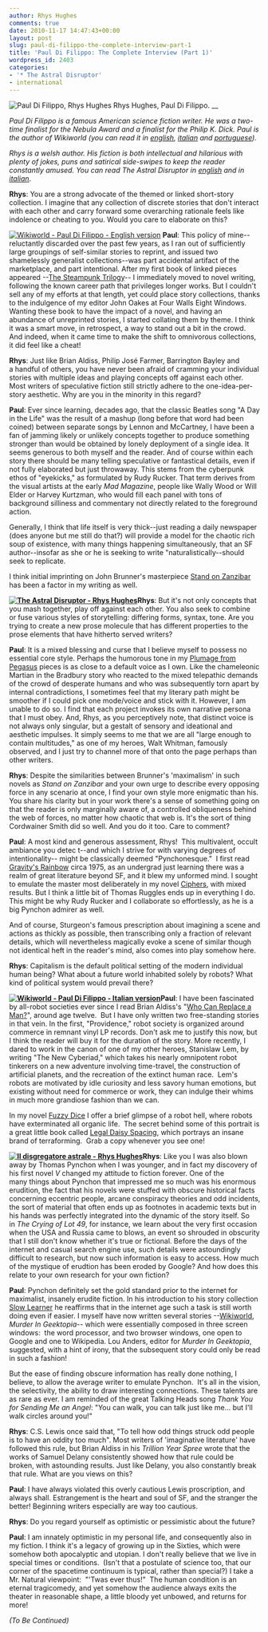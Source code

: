 ```yaml
---
author: Rhys Hughes
comments: true
date: 2010-11-17 14:47:43+00:00
layout: post
slug: paul-di-filippo-the-complete-interview-part-1
title: 'Paul Di Filippo: The Complete Interview (Part 1)'
wordpress_id: 2403
categories:
- '* The Astral Disruptor'
- international
---
```


![Paul Di Filippo, Rhys Hughes](http://www.40kbooks.com/wp-content/uploads/paulrhys.jpg)
Rhys Hughes, Paul Di Filippo.
__

_Paul Di Filippo is a famous American science fiction writer. He was a two-time finalist for the Nebula Award and a finalist for the Philip K. Dick. Paul is the author of _Wikiworld_ (you can read it in [english](http://www.40kbooks.com/?page_id=133&category=13&product_id=11), [italian](http://www.40kbooks.com/?page_id=133&category=14&product_id=30) and [portuguese](http://www.40kbooks.com/?page_id=133&category=15&product_id=33))._

_Rhys is a welsh author. His fiction is both intellectual and hilarious with plenty of jokes, puns and satirical side-swipes to keep the reader constantly amused. You can read _The Astral Disruptor_ in [english](http://www.40kbooks.com/?page_id=133&category=13&product_id=18) and in [italian](http://www.40kbooks.com/?page_id=133&category=14&product_id=35)_.

**Rhys**: You  are a strong advocate of the themed or linked short-story  collection. I  imagine that any collection of discrete stories that  don't interact  with each other and carry forward some overarching  rationale feels like  indolence or cheating to you. Would you care to  elaborate on this?

[![Wikiworld - Paul Di Filippo - English version](http://www.40kbooks.com/wp-content/uploads/wikiworld-difilippo_ok_t.jpg)](http://www.40kbooks.com/?page_id=133&category=13&product_id=11) **Paul**: This  policy of mine--reluctantly discarded over the past few years, as I  ran  out of sufficiently large groupings of self-similar stories to  reprint,  and issued two shamelessly generalist collections--was part  accidental  artifact of the marketplace, and part intentional.
After my  first book  of linked pieces appeared --[The Steampunk Trilogy](http://www.goodreads.com/book/show/326917.The_Steampunk_Trilogy)-- I  immediately moved to  novel writing, following the known career path  that privileges longer  works. But I couldn't sell any of my efforts at  that length, yet could  place story collections, thanks to the  indulgence of my editor John  Oakes at Four Walls Eight Windows.  Wanting these book to have the  impact of a novel, and having an  abundance of unreprinted stories, I  started collating them by theme. I  think it was a smart move, in  retrospect, a way to stand out a bit in  the crowd. And indeed, when it  came time to make the shift to  omnivorous collections, it did feel like a  cheat!

**Rhys**: Just  like Brian Aldiss, Philip José Farmer, Barrington Bayley and  a handful  of others, you have never been afraid of cramming your  individual  stories with multiple ideas and playing concepts off against  each other.  Most writers of speculative fiction still strictly adhere  to the  one-idea-per-story aesthetic. Why are you in the minority in  this  regard?

**Paul**: Ever since  learning, decades ago, that the classic Beatles song "A Day  in the Life"  was the result of a mashup (long before that word had been  coined)  between separate songs by Lennon and McCartney, I have been a  fan of  jamming likely or unlikely concepts together to produce  something  stronger than would be obtained by lonely deployment of a  single idea.  It seems generous to both myself and the reader. And of  course within  each story there should be many telling speculative or  fantastical  details, even if not fully elaborated but just throwaway.
This stems  from the cyberpunk ethos of "eyekicks," as formulated by  Rudy Rucker. That term derives from the visual artists at the early  _Mad Magazine_,  people like Wally Wood or Will Elder or Harvey Kurtzman,  who would fill  each panel with tons of background silliness and  commentary not directly  related to the foreground action.

Generally,  I think that life itself is very thick--just reading a  daily newspaper  (does anyone but me still do that?) will provide a  model for the chaotic  rich soup of existence, with many things  happening simultaneously, that  an SF author--insofar as she or he is  seeking to write  "naturalistically--should seek to replicate.

I think initial imprinting on John Brunner's masterpiece [Stand on Zanzibar](http://www.goodreads.com/book/show/41069.Stand_on_Zanzibar) has been a factor in my writing as well.

**[![The Astral Disruptor - Rhys Hughes](http://www.40kbooks.com/wp-content/uploads/astral-hughes_Eng_t.jpg)](http://www.40kbooks.com/?page_id=133&category=13&product_id=18)Rhys**: But  it's not only concepts that you mash together, play off against  each  other. You also seek to combine or fuse various styles of  storytelling:  differing forms, syntax, tone. Are you trying to create a  new prose  molecule that has different properties to the prose elements  that have  hitherto served writers?

**Paul**: It  is a mixed blessing and curse that I believe myself to possess no   essential core style. Perhaps the humorous tone in my [Plumage from Pegasus](http://www.goodreads.com/book/show/729805.Plumage_from_Pegasus) pieces is as close to a default voice as I own. Like the   chameleonic Martian in the Bradbury story who reacted to the mixed   telepathic demands of the crowd of desperate humans and who was   subsequently torn apart by internal contradictions, I sometimes feel   that my literary path might be smoother if I could pick one mode/voice   and stick with it. However, I am unable to do so. I find that each   project invokes its own narrative persona that I must obey.
And, Rhys,   as you perceptively note, that distinct voice is not always only   singular, but a gestalt of sensory and ideational and aesthetic   impulses. It simply seems to me that we are all "large enough to   contain multitudes," as one of my heroes, Walt Whitman, famously   observed, and I just try to channel more of that onto the page perhaps   than other writers.

**Rhys**: Despite the similarities between Brunner's 'maximalism' in such novels as _Stand on Zanzibar_ and   your own urge to describe every opposing force in any scenario at  once,  I find your own style more enigmatic than his. You share his  clarity  but in your work there's a sense of something going on that the  reader  is only marginally aware of, a controlled obliqueness behind  the web of  forces, no matter how chaotic that web is. It's the sort of  thing  Cordwainer Smith did so well. And you do it too. Care to comment?

**Paul**: A  most kind and generous assessment, Rhys!  This multivalent, occult   ambiance you detec t--and which I strive for with varying degrees of   intentionality-- might be classically deemed "Pynchonesque."  I first   read [Gravity's Rainbow](http://www.goodreads.com/book/show/415.Gravity_s_Rainbow) circa 1975, as an undergrad just learning there   was a realm of great literature beyond SF, and it blew my unformed mind. I sought to emulate the master most deliberately in my novel [Ciphers](http://www.goodreads.com/book/show/729730.Ciphers),   with mixed results. But I think a little bit of Thomas Ruggles ends  up  in everything I do. This might be why Rudy Rucker and I collaborate  so  effortlessly, as he is a big Pynchon admirer as well.

And  of course, Sturgeon's famous prescription about imagining a  scene and  actions as thickly as possible, then transcribing only a  fraction of  relevant details, which will nevertheless magically evoke a  scene of  similar though not identical heft in the reader's mind, also  comes into  play somehow here.

**Rhys**: Capitalism  is the default political setting of the modern individual  human being?  What about a future world inhabited solely by robots?  What kind of  political system would prevail there?

**[![Wikiworld - Paul Di Filippo - Italian version](http://www.40kbooks.com/wp-content/uploads/wikiworld-difilippo_it_t.jpg)](http://www.40kbooks.com/?page_id=133&category=14&product_id=30)Paul**: I  have been fascinated by all-robot societies ever since I read Brian   Aldiss's "[Who Can Replace a Man?](http://www.goodreads.com/book/show/1876500.Who_Can_Replace_a_Man_)", around age twelve.  But I have   only written two free-standing stories in that vein. In the first,   "Providence," robot society is organized around commerce in remnant   vinyl LP records. Don't ask me to justify this now, but I think the   reader will buy it for the duration of the story. More recently, I   dared to work in the canon of one of my other heroes, Stanislaw Lem, by   writing "The New Cyberiad," which takes his nearly omnipotent robot   tinkerers on a new adventure involving time-travel, the construction of   artificial planets, and the recreation of the extinct human race.   Lem's  robots are motivated by idle curiosity and less savory human  emotions,  but existing without need for commerce or work, they can  indulge their  whims in much more grandiose fashion than we can.

In  my novel [Fuzzy Dice](http://www.goodreads.com/book/show/7283034-fuzzy-dice) I offer a brief glimpse of a robot hell,  where  robots have exterminated all organic life.  The secret behind  some of  this portrait is a great little book called [Legal Daisy Spacing](http://www.goodreads.com/book/show/1568294.Legal_Daisy_Spacing), which  portrays an insane brand of terraforming.  Grab a copy  whenever you see  one!

**[![Il disgregatore astrale - Rhys Hughes](http://www.40kbooks.com/wp-content/uploads/astral-hughes_It_t1.png)](http://www.40kbooks.com/?page_id=133&category=14&product_id=35)Rhys**: Like you I was also blown away by Thomas Pynchon when I was younger, and in fact my discovery of his first novel _V_ changed   my attitude to fiction forever. One of the many things about Pynchon   that impressed me so much was his enormous erudition, the fact that his   novels were stuffed with obscure historical facts concerning eccentric   people, arcane conspiracy theories and odd incidents, the sort of   material that often ends up as footnotes in academic texts but in his   hands was perfectly integrated into the dynamic of the story itself. So   in _The Crying of Lot 49_,  for instance, we learn about the  very first occasion when the USA and  Russia came to blows, an event so  shrouded in obscurity that I still  don't know whether it's true or  fictional. Before the days of the  internet and casual search engine  use, such details were astoundingly  difficult to research, but now such  information is easy to access. How  much of the mystique of erudtion  has been eroded by Google? And how does  this relate to your own  research for your own fiction?

**Paul**: Pynchon  definitely set the gold standard prior to the internet for  maximalist,  insanely erudite fiction. In his introduction to his story  collection [Slow Learner](http://www.goodreads.com/book/show/5814.Slow_Learner) he reaffirms that in the internet age such a  task is still  worth doing even if easier. I myself have now written  several  stories --[Wikiworld](http://www.40kbooks.com/?page_id=133&category=13&product_id=11), _Murder In Geektopia_-- which were essentially  composed  in three screen windows:  the word processor, and two browser  windows,  one open to Google and one to Wikipedia. Lou Anders, editor  for _Murder In Geektopia_, suggested, with a hint of irony, that the  subsequent story  could only be read in such a fashion!

But the  ease of finding obscure information has really done nothing,  I believe,  to allow the average writer to emulate Pynchon.  It's all  in the vision,  the selectivity, the ability to draw interesting  connections. These  talents are as rare as ever. I am reminded of the  great Talking Heads  song _Thank You for Sending Me an Angel_: "You can  walk, you can talk  just like me... but I'll walk circles around you!"

**Rhys**: C.S.  Lewis once said that, "To tell how odd things struck odd people  is to  have an oddity too much". Most writers of 'imaginative  literature' have  followed this rule, but Brian Aldiss in his _Trillion Year Spree_ wrote   that the works of Samuel Delany consistently showed how that rule  could  be broken, with astounding results. Just like Delany, you also   constantly break that rule. What are you views on this?

**Paul**: I  have always violated this overly cautious Lewis proscription, and   always shall. Estrangement is the heart and soul of SF, and the   stranger the better! Beginning writers especially are way too cautious.

**Rhys**: Do you regard yourself as optimistic or pessimistic about the future?

**Paul**: I  am innately optimistic in my personal life, and consequently also in  my  fiction. I think it's a legacy of growing up in the Sixties, which   were somehow both apocalyptic and utopian. I don't really believe that   we live in special times or conditions.  (Isn't that a postulate of   science too, that our corner of the spacetime continuum is typical,   rather than special?) I take a Mr. Natural viewpoint:  "'Twas ever   thus!"  The human condition is an eternal tragicomedy, and yet somehow   the audience always exits the theater in reasonable shape, a little   bloody yet unbowed, and returns for more!

_(To Be Continued)_
